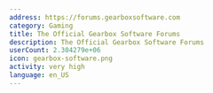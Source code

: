 ```yaml
---
address: https://forums.gearboxsoftware.com
category: Gaming
title: The Official Gearbox Software Forums
description: The Official Gearbox Software Forums
userCount: 2.304279e+06
icon: gearbox-software.png
activity: very high
language: en_US
---
```

